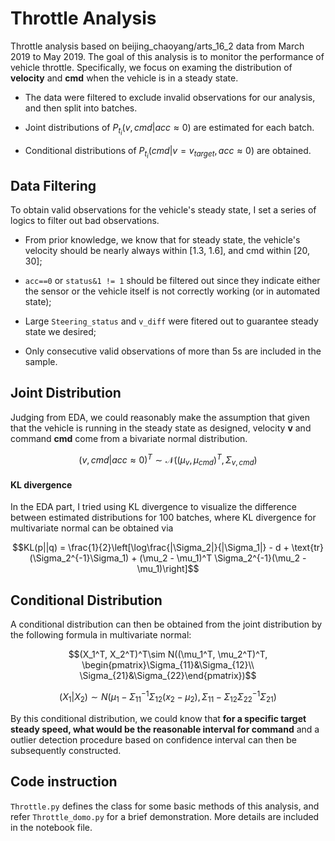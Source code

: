 # Throttle Analysis

Throttle analysis based on beijing_chaoyang/arts_16_2 data from March 2019 to May 2019. The goal of this analysis is to monitor the performance of vehicle throttle.
Specifically, we focus on examing the distribution of __velocity__ and __cmd__ when the vehicle is in a steady state. 

+ The data were filtered to exclude invalid observations for our analysis, and then split into batches.

+ Joint distributions of $`P_{t_i}(v, cmd|acc\approx 0)`$ are estimated for each batch.

+ Conditional distributions of $`P_{t_i}(cmd|v=v_{target}, acc\approx 0)`$ are obtained.

## Data Filtering

To obtain valid observations for the vehicle's steady state, I set a series of logics to filter out bad observations.

+ From prior knowledge, we know that for steady state, the vehicle's velocity should be nearly always within [1.3, 1.6], and cmd within [20, 30];

+ `acc==0` or `status&1 != 1` should be filtered out since they indicate either the sensor or the vehicle itself is not correctly working (or in automated state);

+ Large `Steering_status` and `v_diff` were fitered out to guarantee steady state we desired;

+ Only consecutive valid observations of more than 5s are included in the sample.

## Joint Distribution

Judging from EDA, we could reasonably make the assumption that given that the vehicle is running in the steady state as designed, velocity __v__ and command __cmd__ come from a bivariate normal distribution.

```math
(v, cmd|acc\approx 0)^T\sim \mathcal N((\mu_v,\mu_{cmd})^T, \Sigma_{v,cmd})
```

#### KL divergence

In the EDA part, I tried using KL divergence to visualize the difference between estimated distributions for 100 batches, where KL divergence for multivariate normal can be obtained via

```math
KL(p||q) = \frac{1}{2}\left[\log\frac{|\Sigma_2|}{|\Sigma_1|} - d + \text{tr} (\Sigma_2^{-1}\Sigma_1) + (\mu_2 - \mu_1)^T \Sigma_2^{-1}(\mu_2 - \mu_1)\right]
```

## Conditional Distribution

A conditional distribution can then be obtained from the joint distribution by the following formula in multivariate normal:

```math
(X_1^T, X_2^T)^T\sim N((\mu_1^T, \mu_2^T)^T, \begin{pmatrix}\Sigma_{11}&\Sigma_{12}\\ \Sigma_{21}&\Sigma_{22}\end{pmatrix})
```


```math
(X_1| X_2) \sim N(\mu_1 - \Sigma_{11}^{-1} \Sigma_{12}(x_2-\mu_2), \Sigma_{11}-\Sigma_{12}\Sigma_{22}^{-1}\Sigma_{21})
```

By this conditional distribution, we could know that __for a specific target steady speed, what would be the reasonable interval for command__ and a outlier detection procedure based on confidence interval 
can then be subsequently constructed.

## Code instruction

`Throttle.py` defines the class for some basic methods of this analysis, and refer `Throttle_domo.py` for a brief demonstration. More details are included in the notebook file.